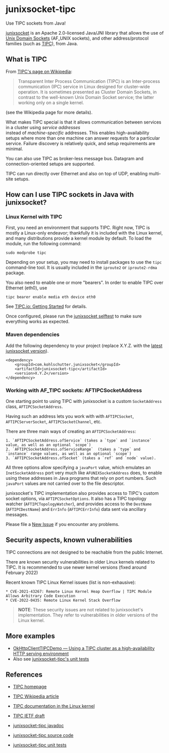 # junixsocket-tipc

Use TIPC sockets from Java!

[junixsocket](https://kohlschutter.github.io/junixsocket/) is an Apache 2.0-licensed Java/JNI library that allows the use of
[Unix Domain Sockets](https://en.wikipedia.org/wiki/Unix_domain_socket) (AF_UNIX sockets), and
other address/protocol families (such as [TIPC](http://tipc.io/)), from Java.

## What is TIPC

From [TIPC's page on Wikipedia](https://en.wikipedia.org/wiki/Transparent_Inter-process_Communication):

> Transparent Inter Process Communication (TIPC) is an Inter-process communication (IPC) service in Linux designed for cluster-wide operation. It is sometimes presented as Cluster Domain Sockets, in contrast to the well-known Unix Domain Socket service; the latter working only on a single kernel.

(see the Wikipedia page for more details).

What makes TIPC special is that it allows communication between services in a cluster using  _service addresses_  
instead of  _machine-specific_  addresses. This enables high-availability setups where more than one
machine can answer requests for a particular service. Failure discovery is relatively quick, and
setup requirements are minimal.

You can also use TIPC as broker-less message bus. Datagram and connection-oriented setups are supported. 

TIPC can run directly over Ethernet and also on top of UDP, enabling multi-site setups.

## How can I use TIPC sockets in Java with junixsocket?

### Linux Kernel with TIPC

First, you need an environment that supports TIPC. Right now, TIPC is mostly a Linux-only endeavor;
thankfully it is included with the Linux kernel, and many distributions provide a kernel module
by default. To load the module, run the following command:

    sudo modprobe tipc

Depending on your setup, you may need to install packages to use the `tipc` command-line tool. It
is usually included in the `iproute2` or `iproute2-rdma` package.

You also need to enable one or more "bearers". In order to enable TIPC over Ethernet (eth0), use

    tipc bearer enable media eth device eth0

See [TIPC.io: Getting Started](http://tipc.io/getting_started.html) for details.

Once configured, please run the [junixsocket selftest](https://kohlschutter.github.io/junixsocket/selftest.html)
to make sure everything works as expected.

### Maven dependencies

Add the following dependency to your project (replace X.Y.Z. with the
[latest junixsocket version](https://kohlschutter.github.io/junixsocket/changelog.html)).

    <dependency>
        <groupId>com.kohlschutter.junixsocket</groupId>
        <artifactId>junixsocket-tipc</artifactId>
        <version>X.Y.Z</version>
    </dependency>

### Working with AF_TIPC sockets: AFTIPCSocketAddress

One starting point to using TIPC with junixsocket is a custom `SocketAddress` class, `AFTIPCSocketAddress`.

Having such an address lets you work with with `AFTIPCSocket`, `AFTIPCServerSocket`, `AFTIPCSocketChannel`, etc.

There are three main ways of creating an `AFTIPCSocketAddress`:

    1. `AFTIPCSocketAddress.ofService` (takes a `type` and `instance` value, as well as an optional `scope`)
    2. `AFTIPCSocketAddress.ofServiceRange`  (takes a `type` and `instance` range values, as well as an optional `scope`)
    3. `AFTIPCSocketAddress.ofSocket` (takes a `ref` and `node` value).

All three options allow specifying a `javaPort` value, which emulates an `InetSocketAddress` port
very much like `AFUNIXSocketAddress` does, to enable using these addresses in Java programs that rely
on port numbers. Such `javaPort` values are not carried over to the file descriptor.

junixsocket's TIPC implementation also provides access to TIPC's custom socket options, via
`AFTIPCSocketOptions`. It also has a TIPC topology watcher (`AFTIPCTopologyWatcher`), and provides
access to the `DestName` (`AFTIPCDestName`) and `ErrInfo` (`AFTIPCErrInfo`) data sent via ancillary messages.

Please file a [New Issue](https://github.com/kohlschutter/junixsocket/issues) if you encounter any problems.

## Security aspects, known vulnerabilities

TIPC connections are not designed to be reachable from the public Internet.

There are known security vulnerabilities in older Linux kernels related to TIPC. It is recommended
to use newer kernel versions (fixed around February 2022)

Recent known TIPC Linux Kernel issues (list is non-exhausive):

    * CVE-2021-43267: Remote Linux Kernel Heap Overflow | TIPC Module Allows Arbitrary Code Execution
    * CVE-2022-0435: Remote Linux Kernel Stack Overflow

> **NOTE**: These security issues are not related to junixsocket's implementation. They refer to
vulnerabilities in older versions of the Linux kernel.

## More examples

* [OkHttpClientTIPCDemo — Using a TIPC cluster as a high-availability HTTP serving environment](https://kohlschutter.github.io/junixsocket/junixsocket-demo/xref/org/newsclub/net/unix/demo/okhttp/OkHttpClientTIPCDemo.html)
* Also see [junixsocket-tipc's unit tests](https://kohlschutter.github.io/junixsocket/junixsocket-tipc/xref-test/index.html)

## References

* [TIPC homepage](http://tipc.io/)
* [TIPC Wikipedia article](https://en.wikipedia.org/wiki/Transparent_Inter-process_Communication)
* [TIPC documentation in the Linux kernel](https://www.kernel.org/doc/html/latest/networking/tipc.html)
* [TIPC IETF draft](https://datatracker.ietf.org/doc/html/draft-maloy-tipc-01.txt)

* [junixsocket-tipc javadoc](https://kohlschutter.github.io/junixsocket/junixsocket-tipc/apidocs/org.newsclub.net.unix.tipc/org/newsclub/net/unix/tipc/package-summary.html)
* [junixsocket-tipc source code](https://kohlschutter.github.io/junixsocket/junixsocket-tipc/xref/index.html)
* [junixsocket-tipc unit tests](https://kohlschutter.github.io/junixsocket/junixsocket-tipc/xref-test/index.html)
